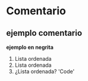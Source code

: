 # Comentario
## ejemplo comentario

**ejemplo en negrita**
1. Lista ordenada
2. Lista ordenada
3. ¿Lista ordenada?
'Code'